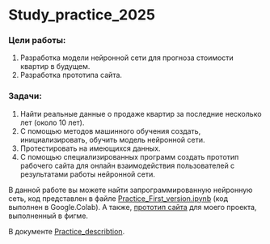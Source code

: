 # Study_practice_2025

### Цели работы: 

1.	Разработка модели нейронной сети для прогноза стоимости квартир в будущем.
2.	 Разработка прототипа сайта.

### Задачи:

1.	Найти реальные данные о продаже квартир за последние несколько лет (около 10 лет).
2.	С помощью методов машинного обучения создать, инициализировать, обучить модель нейронной сети. 
3.	Протестировать на имеющихся данных.
4.	С помощью специализированных программ создать прототип рабочего сайта для онлайн взаимодействия пользователей с результатами работы нейронной сети.

В данной работе вы можете найти запрограммированную нейронную сеть, код представлен в файле [Practice_First_version.ipynb](https://github.com/Svyatoslav367948/Study_practice_2025/blob/main/Practice_First_version.ipynb) (код выполнен в Google.Colab). 
А также, [прототип сайта](https://www.figma.com/proto/i4Gk1G0kysjLKn43GPSHDV/2?node-id=0-1&t=J8sNpllQRB1ACkEM-1) для моего проекта, выполненный в фигме.

В документе [Practice_describtion](https://docs.google.com/document/d/1vjnIWzzua8_BiVoPmMXgbNMr2dNn1Hg334CpZO9n5ks/edit?usp=drive_link).
  
